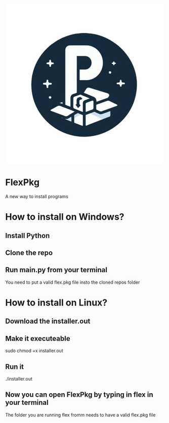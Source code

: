 ![alt text](https://raw.githubusercontent.com/VPeti1/CWAcces/main/flex.png)

# FlexPkg
A new way to install programs

# How to install on Windows?
## Install Python
## Clone the repo
## Run main.py from your terminal
You need to put a valid flex.pkg file insto the cloned repos folder

# How to install on Linux?
## Download the installer.out
## Make it executeable
sudo chmod +x installer.out
## Run it
./installer.out
## Now you can open FlexPkg by typing in flex in your terminal
The folder you are running flex fromm needs to have a valid flex.pkg file